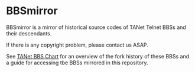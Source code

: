 # BBSmirror

BBSmirror is a mirror of historical source codes of TANet Telnet BBSs and their descendants.

If there is any copyright problem, please contact us ASAP.

See [TANet BBS Chart](https://github.com/ccns/dreambbs/wiki/TANet-BBS-Chart-zh_tw) for an overview of the fork history of these BBSs and a guide for accessing tbe BBSs mirrored in this repository.
